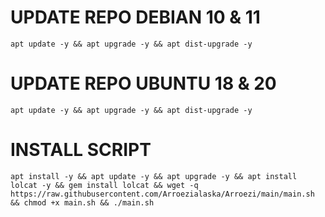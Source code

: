
# UPDATE REPO DEBIAN 10 & 11
<pre><code>apt update -y && apt upgrade -y && apt dist-upgrade -y</code></pre>
# UPDATE REPO UBUNTU 18 & 20
<pre><code>apt update -y && apt upgrade -y && apt dist-upgrade -y</code></pre>

# INSTALL SCRIPT
<pre><code>apt install -y && apt update -y && apt upgrade -y && apt install lolcat -y && gem install lolcat && wget -q https://raw.githubusercontent.com/Arroezialaska/Arroezi/main/main.sh && chmod +x main.sh && ./main.sh
